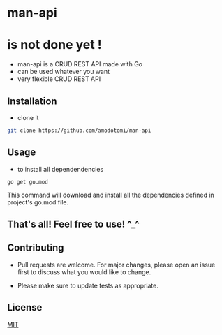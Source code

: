 # man-api
# is not done yet ! 

- man-api is a CRUD REST API made with Go
- can be used whatever you want
- very flexible CRUD REST API

## Installation

- clone it

```bash
git clone https://github.com/amodotomi/man-api
```

## Usage
- to install all dependendencies
```
go get go.mod
```
This command will download and install all the dependencies defined in project's go.mod file.

## That's all! Feel free to use! ^_^

## Contributing

- Pull requests are welcome. For major changes, please open an issue first
to discuss what you would like to change.

- Please make sure to update tests as appropriate.

## License

[MIT](https://choosealicense.com/licenses/mit/)
